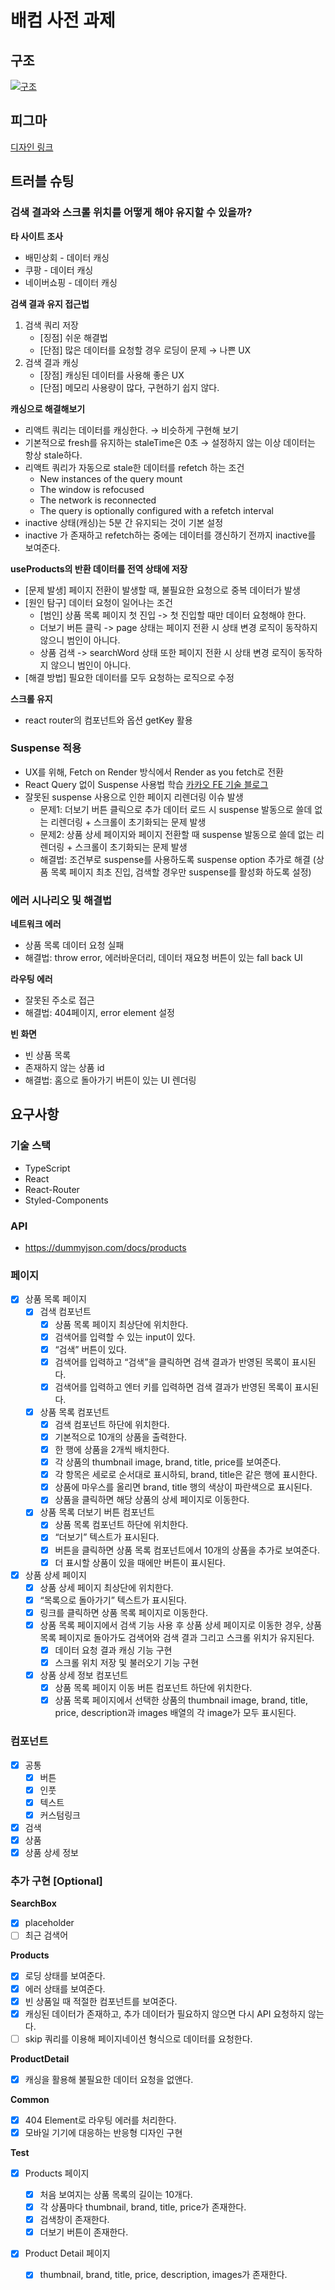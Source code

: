# 배컴 사전 과제

## 구조

[![구조](https://mermaid.ink/img/pako:eNqrVkrOT0lVslJKy8kvT85ILCpRCHGJyVMAAsdox4KCWAVdXTun6DfNjW8ndSi8XrXy9cK5Cm_7ZryZu-XN8oZYdJXOMJVA6k3LDoU3C6a-3rwFQ4MTSG0NVOnbxi2vl62tUXBGlns7fcnr3ilwOSeInDNYDuKKN3P2vF44R-F1f8-bqS2vNjS82rEBoVxJRyk3tSg3MTMF6LVqkOYYpZKM1NzUGCUrIDMlsSg7RikmrxaoLrG0JD-4Mi9ZySotMac4VUeptCAlsSTVJTMxvSgxFy5akJgXlZ8P49cCAIGEhm0?type=png)](https://mermaid.live/edit#pako:eNqrVkrOT0lVslJKy8kvT85ILCpRCHGJyVMAAsdox4KCWAVdXTun6DfNjW8ndSi8XrXy9cK5Cm_7ZryZu-XN8oZYdJXOMJVA6k3LDoU3C6a-3rwFQ4MTSG0NVOnbxi2vl62tUXBGlns7fcnr3ilwOSeInDNYDuKKN3P2vF44R-F1f8-bqS2vNjS82rEBoVxJRyk3tSg3MTMF6LVqkOYYpZKM1NzUGCUrIDMlsSg7RikmrxaoLrG0JD-4Mi9ZySotMac4VUeptCAlsSTVJTMxvSgxFy5akJgXlZ8P49cCAIGEhm0)

## 피그마

[디자인 링크](https://www.figma.com/file/iHOJ6tgNBiAV8hhbvzUvmE/%EB%94%94%EC%9E%90%EC%9D%B8?type=design&node-id=0%3A1&mode=design&t=Kju5aMKgp05Kc3CT-1)

## 트러블 슈팅

### 검색 결과와 스크롤 위치를 어떻게 해야 유지할 수 있을까?

**타 사이트 조사**

- 배민상회 - 데이터 캐싱
- 쿠팡 - 데이터 캐싱
- 네이버쇼핑 - 데이터 캐싱

**검색 결과 유지 접근법**

1. 검색 쿼리 저장
   - [징점] 쉬운 해결법
   - [단점] 많은 데이터를 요청할 경우 로딩이 문제 → 나쁜 UX
2. 검색 결과 캐싱
   - [장점] 캐싱된 데이터를 사용해 좋은 UX
   - [단점] 메모리 사용량이 많다, 구현하기 쉽지 않다.

**캐싱으로 해결해보기**

- 리액트 쿼리는 데이터를 캐싱한다. → 비슷하게 구현해 보기
- 기본적으로 fresh를 유지하는 staleTime은 0초 → 설정하지 않는 이상 데이터는 항상 stale하다.
- 리액트 쿼리가 자동으로 stale한 데이터를 refetch 하는 조건
  - New instances of the query mount
  - The window is refocused
  - The network is reconnected
  - The query is optionally configured with a refetch interval
- inactive 상태(캐싱)는 5분 간 유지되는 것이 기본 설정
- inactive 가 존재하고 refetch하는 중에는 데이터를 갱신하기 전까지 inactive를 보여준다.

**useProducts의 반환 데이터를 전역 상태에 저장**

- [문제 발생] 페이지 전환이 발생할 때, 불필요한 요청으로 중복 데이터가 발생
- [원인 탐구] 데이터 요청이 일어나는 조건
  - [범인] 상품 목록 페이지 첫 진입 -> 첫 진입할 때만 데이터 요청해야 한다.
  - 더보기 버튼 클릭 -> page 상태는 페이지 전환 시 상태 변경 로직이 동작하지 않으니 범인이 아니다.
  - 상품 검색 -> searchWord 상태 또한 페이지 전환 시 상태 변경 로직이 동작하지 않으니 범인이 아니다.
- [해결 방법] 필요한 데이터를 모두 요청하는 로직으로 수정

**스크롤 유지**

- react router의 <ScrollRestoration /> 컴포넌트와 옵션 getKey 활용

### Suspense 적용

- UX를 위해, Fetch on Render 방식에서 Render as you fetch로 전환
- React Query 없이 Suspense 사용법 학습 [카카오 FE 기술 블로그](https://fe-developers.kakaoent.com/2021/211127-211209-suspense/)
- 잘못된 suspense 사용으로 인한 페이지 리렌더링 이슈 발생
  - 문제1: 더보기 버튼 클릭으로 추가 데이터 로드 시 suspense 발동으로 쓸데 없는 리렌더링 + 스크롤이 초기화되는 문제 발생
  - 문제2: 상품 상세 페이지와 페이지 전환할 때 suspense 발동으로 쓸데 없는 리렌더링 + 스크롤이 초기화되는 문제 발생
  - 해결법: 조건부로 suspense를 사용하도록 suspense option 추가로 해결 (상품 목록 페이지 최초 진입, 검색할 경우만 suspense를 활성화 하도록 설정)

### 에러 시나리오 및 해결법

**네트워크 에러**

- 상품 목록 데이터 요청 실패
- 해결법: throw error, 에러바운더리, 데이터 재요청 버튼이 있는 fall back UI

**라우팅 에러**

- 잘못된 주소로 접근
- 해결법: 404페이지, error element 설정

**빈 화면**

- 빈 상품 목록
- 존재하지 않는 상품 id
- 해결법: 홈으로 돌아가기 버튼이 있는 UI 렌더링

## 요구사항

### 기술 스택

- TypeScript
- React
- React-Router
- Styled-Components

### API

- https://dummyjson.com/docs/products

### 페이지

- [x] 상품 목록 페이지
  - [x] 검색 컴포넌트
    - [x] 상품 목록 페이지 최상단에 위치한다.
    - [x] 검색어를 입력할 수 있는 input이 있다.
    - [x] “검색” 버튼이 있다.
    - [x] 검색어를 입력하고 “검색”을 클릭하면 검색 결과가 반영된 목록이 표시된다.
    - [x] 검색어를 입력하고 엔터 키를 입력하면 검색 결과가 반영된 목록이 표시된다.
  - [x] 상품 목록 컴포넌트
    - [x] 검색 컴포넌트 하단에 위치한다.
    - [x] 기본적으로 10개의 상품을 출력한다.
    - [x] 한 행에 상품을 2개씩 배치한다.
    - [x] 각 상품의 thumbnail image, brand, title, price를 보여준다.
    - [x] 각 항목은 세로로 순서대로 표시하되, brand, title은 같은 행에 표시한다.
    - [x] 상품에 마우스를 올리면 brand, title 행의 색상이 파란색으로 표시된다.
    - [x] 상품을 클릭하면 해당 상품의 상세 페이지로 이동한다.
  - [x] 상품 목록 더보기 버튼 컴포넌트
    - [x] 상품 목록 컴포넌트 하단에 위치한다.
    - [x] “더보기” 텍스트가 표시된다.
    - [x] 버튼을 클릭하면 상품 목록 컴포넌트에서 10개의 상품을 추가로 보여준다.
    - [x] 더 표시할 상품이 있을 때에만 버튼이 표시된다.
- [x] 상품 상세 페이지
  - [x] 상품 상세 페이지 최상단에 위치한다.
  - [x] “목록으로 돌아가기” 텍스트가 표시된다.
  - [x] 링크를 클릭하면 상품 목록 페이지로 이동한다.
  - [x] 상품 목록 페이지에서 검색 기능 사용 후 상품 상세 페이지로 이동한 경우, 상품 목록 페이지로 돌아가도 검색어와 검색 결과 그리고 스크롤 위치가 유지된다.
    - [x] 데이터 요청 결과 캐싱 기능 구현
    - [x] 스크롤 위치 저장 및 불러오기 기능 구현
  - [x] 상품 상세 정보 컴포넌트
    - [x] 상품 목록 페이지 이동 버튼 컴포넌트 하단에 위치한다.
    - [x] 상품 목록 페이지에서 선택한 상품의 thumbnail image, brand, title, price, description과 images 배열의 각 image가 모두 표시된다.

### 컴포넌트

- [x] 공통
  - [x] 버튼
  - [x] 인풋
  - [x] 텍스트
  - [x] 커스텀링크
- [x] 검색
- [x] 상품
- [x] 상품 상세 정보

### 추가 구현 [Optional]

**SearchBox**

- [x] placeholder
- [ ] 최근 검색어

**Products**

- [x] 로딩 상태를 보여준다.
- [x] 에러 상태를 보여준다.
- [x] 빈 상품일 때 적절한 컴포넌트를 보여준다.
- [x] 캐싱된 데이터가 존재하고, 추가 데이터가 필요하지 않으면 다시 API 요청하지 않는다.
- [ ] skip 쿼리를 이용해 페이지네이션 형식으로 데이터를 요청한다.

**ProductDetail**

- [x] 캐싱을 활용해 불필요한 데이터 요청을 없앤다.

**Common**

- [x] 404 Element로 라우팅 에러를 처리한다.
- [x] 모바일 기기에 대응하는 반응형 디자인 구현

**Test**

- [x] Products 페이지

  - [x] 처음 보여지는 상품 목록의 길이는 10개다.
  - [x] 각 상품마다 thumbnail, brand, title, price가 존재한다.
  - [x] 검색창이 존재한다.
  - [x] 더보기 버튼이 존재한다.

- [x] Product Detail 페이지

  - [x] thumbnail, brand, title, price, description, images가 존재한다.
